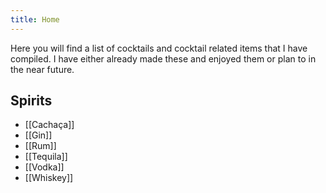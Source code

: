 ```yaml
---
title: Home
---
```

Here you will find a list of cocktails and cocktail related items that I have compiled. I have either already made these and enjoyed them or plan to in the near future.
## Spirits
- [[Cachaça]]
- [[Gin]]
- [[Rum]]
- [[Tequila]]
- [[Vodka]]
- [[Whiskey]]